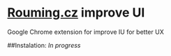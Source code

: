 # [Rouming.cz](http://www.rouming.cz/) improve UI
Google Chrome extension for improve IU for better UX

##Instalation:
*In progress*
